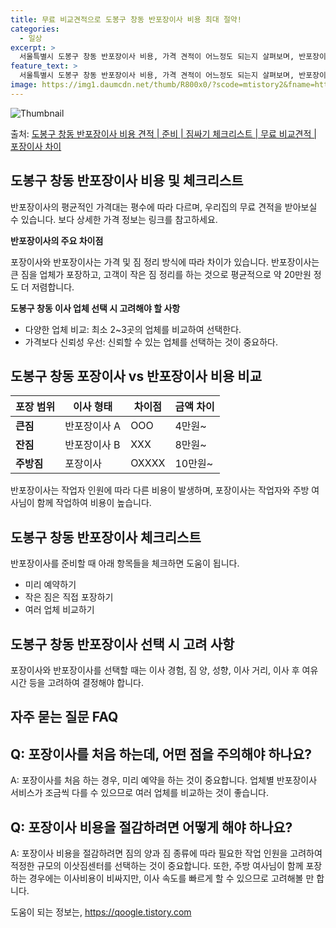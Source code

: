 ```yaml
---
title: 무료 비교견적으로 도봉구 창동 반포장이사 비용 최대 절약!
categories:
  - 일상
excerpt: >
  서울특별시 도봉구 창동 반포장이사 비용, 가격 견적이 어느정도 되는지 살펴보며, 반포장이사를 준비함에 있어 짐싸기 준비 체크리스트가 무엇인지 보겠습니다. 마지막으로 포장이사와 차이점을 통해 무료 비교견적으로 어떤 것이 더 합리적인 선택인지 공유 드립니다.도봉구 창동 포장이사 견적 샘플 보기 👈 클릭도봉구 창동 포장이사 가격 살펴보기 👈 클릭도봉구 창동 반포장이사 평균 이사 비용평수도봉구 창동 평균 이사 비용원룸 이사9평 이하 (1톤)30만원~투룸/쓰리룸 이사16평 ~ 20평 (2.5톤)80만원~쓰리룸 이사21평 (5톤) ~110만원~우리집 무료 이사견적 받기 👈 클릭포장 vs 반포장: 주요 차이점이사 비용 및 짐 정리 방식에 따라 포장과 반포장 가격 차이가 발생합니다.포장 이사: 1톤은 50만원, ..
feature_text: >
  서울특별시 도봉구 창동 반포장이사 비용, 가격 견적이 어느정도 되는지 살펴보며, 반포장이사를 준비함에 있어 짐싸기 준비 체크리스트가 무엇인지 보겠습니다. 마지막으로 포장이사와 차이점을 통해 무료 비교견적으로 어떤 것이 더 합리적인 선택인지 공유 드립니다.도봉구 창동 포장이사 견적 샘플 보기 👈 클릭도봉구 창동 포장이사 가격 살펴보기 👈 클릭도봉구 창동 반포장이사 평균 이사 비용평수도봉구 창동 평균 이사 비용원룸 이사9평 이하 (1톤)30만원~투룸/쓰리룸 이사16평 ~ 20평 (2.5톤)80만원~쓰리룸 이사21평 (5톤) ~110만원~우리집 무료 이사견적 받기 👈 클릭포장 vs 반포장: 주요 차이점이사 비용 및 짐 정리 방식에 따라 포장과 반포장 가격 차이가 발생합니다.포장 이사: 1톤은 50만원, ..
image: https://img1.daumcdn.net/thumb/R800x0/?scode=mtistory2&fname=https%3A%2F%2Fblog.kakaocdn.net%2Fdn%2FbQER2O%2FbtsHcam2k6G%2FTFKZmMI44QVn7JuDlKuI00%2Fimg.webp
---
```


![Thumbnail](https://img1.daumcdn.net/thumb/R800x0/?scode=mtistory2&fname=https%3A%2F%2Fblog.kakaocdn.net%2Fdn%2FbQER2O%2FbtsHcam2k6G%2FTFKZmMI44QVn7JuDlKuI00%2Fimg.webp)

<p>출처: <a href="https://qoogle.tistory.com/9853" rel="dofollow">도봉구 창동 반포장이사 비용 견적 | 준비 | 짐싸기 체크리스트 | 무료 비교견적 | 포장이사 차이</a> </p>

## 도봉구 창동 반포장이사 비용 및 체크리스트

반포장이사의 평균적인 가격대는 평수에 따라 다르며, 우리집의 무료 견적을 받아보실 수 있습니다. 보다 상세한 가격 정보는 링크를 참고하세요.

**반포장이사의 주요 차이점**

포장이사와 반포장이사는 가격 및 짐 정리 방식에 따라 차이가 있습니다. 반포장이사는 큰 짐을 업체가 포장하고, 고객이 작은 짐 정리를 하는
것으로 평균적으로 약 20만원 정도 더 저렴합니다.

**도봉구 창동 이사 업체 선택 시 고려해야 할 사항**

  * 다양한 업체 비교: 최소 2~3곳의 업체를 비교하여 선택한다.
  * 가격보다 신뢰성 우선: 신뢰할 수 있는 업체를 선택하는 것이 중요하다.

## 도봉구 창동 포장이사 vs 반포장이사 비용 비교

**포장 범위** | **이사 형태** | **차이점** | **금액 차이**  
---|---|---|---  
**큰짐** | 반포장이사 A | OOO | 4만원~  
**잔짐** | 반포장이사 B | XXX | 8만원~  
**주방짐** | 포장이사 | OXXXX | 10만원~  
  
반포장이사는 작업자 인원에 따라 다른 비용이 발생하며, 포장이사는 작업자와 주방 여사님이 함께 작업하여 비용이 높습니다.

## 도봉구 창동 반포장이사 체크리스트

반포장이사를 준비할 때 아래 항목들을 체크하면 도움이 됩니다.

  * 미리 예약하기
  * 작은 짐은 직접 포장하기
  * 여러 업체 비교하기

## 도봉구 창동 반포장이사 선택 시 고려 사항

포장이사와 반포장이사를 선택할 때는 이사 경험, 짐 양, 성향, 이사 거리, 이사 후 여유시간 등을 고려하여 결정해야 합니다.

## 자주 묻는 질문 FAQ

## Q: 포장이사를 처음 하는데, 어떤 점을 주의해야 하나요?

A: 포장이사를 처음 하는 경우, 미리 예약을 하는 것이 중요합니다. 업체별 반포장이사 서비스가 조금씩 다를 수 있으므로 여러 업체를
비교하는 것이 좋습니다.

## Q: 포장이사 비용을 절감하려면 어떻게 해야 하나요?

A: 포장이사 비용을 절감하려면 짐의 양과 짐 종류에 따라 필요한 작업 인원을 고려하여 적정한 규모의 이삿짐센터를 선택하는 것이 중요합니다.
또한, 주방 여사님이 함께 포장하는 경우에는 이사비용이 비싸지만, 이사 속도를 빠르게 할 수 있으므로 고려해볼 만 합니다.

 

도움이 되는 정보는, <a href="https://qoogle.tistory.com" rel="dofollow">https://qoogle.tistory.com</a>


